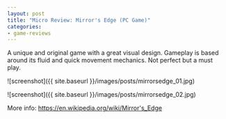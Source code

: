 ```yaml
---
layout: post
title: "Micro Review: Mirror's Edge (PC Game)"
categories:
- game-reviews
---
```



A unique and original game with a great visual design. Gameplay is based around its fluid and quick movement mechanics. Not perfect but a must play.


![screenshot]({{ site.baseurl }}/images/posts/mirrorsedge_01.jpg)

![screenshot]({{ site.baseurl }}/images/posts/mirrorsedge_02.jpg)


<p>More info: <a href="https://en.wikipedia.org/wiki/Mirror's_Edge">https://en.wikipedia.org/wiki/Mirror's_Edge</a><p>

